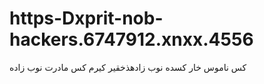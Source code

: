 # https-Dxprit-nob-hackers.6747912.xnxx.4556
کس ناموس خار کسده نوب زادهذخقیر کیرم کس مادرت نوب زاده
